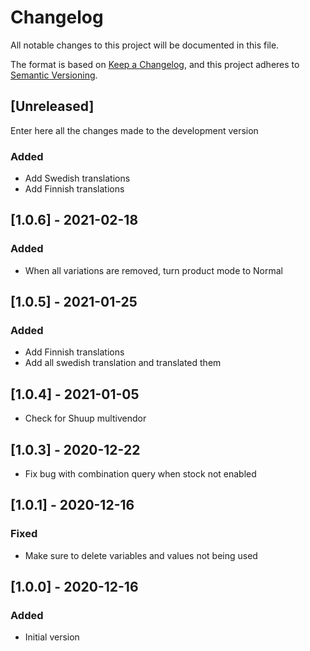 # Changelog
All notable changes to this project will be documented in this file.

The format is based on [Keep a Changelog](https://keepachangelog.com/en/1.0.0/),
and this project adheres to [Semantic Versioning](https://semver.org/spec/v2.0.0.html).

## [Unreleased]

Enter here all the changes made to the development version

### Added

- Add Swedish translations
- Add Finnish translations

## [1.0.6] - 2021-02-18

### Added

- When all variations are removed, turn product mode to Normal

## [1.0.5] - 2021-01-25

### Added

- Add Finnish translations
- Add all swedish translation and translated them

## [1.0.4] - 2021-01-05

- Check for Shuup multivendor

## [1.0.3] - 2020-12-22

- Fix bug with combination query when stock not enabled

## [1.0.1] - 2020-12-16

### Fixed

- Make sure to delete variables and values not being used

## [1.0.0] - 2020-12-16

### Added

- Initial version
